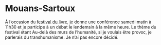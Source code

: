 # Mouans-Sartoux

À l’occasion du [festival du livre](http://www.lefestivaldulivre.fr/), je donne une conférence samedi matin à 11h30 et je participe à un débat le lendemain à la même heure. Le thème du festival étant Au-delà des murs de l’humanité, si je voulais être provoc, je parlerais du transhumanisme. Je n’ai pas encore décidé.